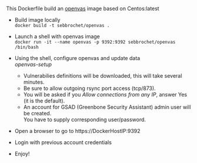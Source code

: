 This Dockerfile build an [openvas](http://www.openvas.org/) image based on Centos:latest

* Build image locally   
```docker build -t sebbrochet/openvas .```

* Launch a shell with openvas image   
```docker run -it --name openvas -p 9392:9392 sebbrochet/openvas /bin/bash```

* Using the shell, configure openvas and update data   
*openvas-setup*   

   * Vulnerabilies definitions will be downloaded, this will take several minutes.
   * Be sure to allow outgoing rsync port access (tcp/873).
   * You will be asked if you *Allow connections from any IP*, answer Yes (it is the default).
   * An account for GSAD (Greenbone Security Assistant) admin user will  be created.   
     You have to supply corresponding user/password.

* Open a browser to go to https://DockerHostIP:9392   

* Login with previous account credentials   

* Enjoy!   

